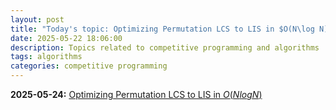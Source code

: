 ```yaml
---
layout: post
title: "Today's topic: Optimizing Permutation LCS to LIS in $O(N\log N)$"
date: 2025-05-22 18:06:00
description: Topics related to competitive programming and algorithms
tags: algorithms
categories: competitive programming
---
```


**2025-05-24:** [Optimizing Permutation LCS to LIS in $O(NlogN)$](https://usaco.guide/problems/cf-lcs-on-permutations/solution)